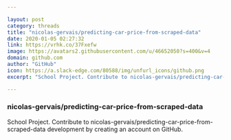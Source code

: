 ```yaml
---

layout: post
category: threads
title: "nicolas-gervais/predicting-car-price-from-scraped-data"
date: 2020-01-05 02:27:32
link: https://vrhk.co/37Fxefw
image: https://avatars2.githubusercontent.com/u/46652050?s=400&v=4
domain: github.com
author: "GitHub"
icon: https://a.slack-edge.com/80588/img/unfurl_icons/github.png
excerpt: "School Project. Contribute to nicolas-gervais/predicting-car-price-from-scraped-data development by creating an account on GitHub."

---
```


### nicolas-gervais/predicting-car-price-from-scraped-data

School Project. Contribute to nicolas-gervais/predicting-car-price-from-scraped-data development by creating an account on GitHub.